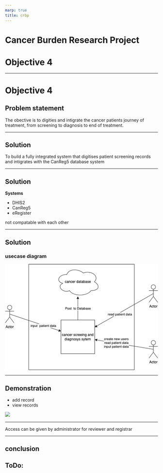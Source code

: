 ```yaml
---
marp: true
title: crbp
---
```


# Cancer Burden Research Project
# Objective 4

---

# Objective 4
## Problem statement

The obective is to digities and intigrate the cancer patients journey of treatment, from screening to diagnosis to end of treatment.

---

## Solution

To build a fully integrated system that digitises patient screening records and intigrates with the CanReg5 database system

---

## Solution

**Systems**
- DHIS2
- CanReg5
- eRegister

not compatable with each other

---

## Solution
### usecase diagram

![width:521px height:361px ](CBRP.png)

---

## Demonstration

- add record
- view records

![](image)

---

Access can be given by administrator for reviewer and registrar

---
## conclusion

**ToDo:**
- 